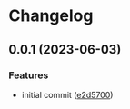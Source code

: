 # Changelog

## 0.0.1 (2023-06-03)


### Features

* initial commit ([e2d5700](https://github.com/AlecVision/trpc-sse-adapter/commit/e2d57001fb74d0a53d8511dadcd5b89701fbaffa))
